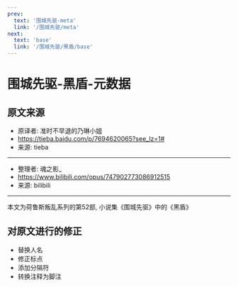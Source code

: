 ```yaml
---
prev:
  text: '围城先驱-meta'
  link: '/围城先驱/meta'
next:
  text: 'base'
  link: '/围城先驱/黑盾/base'
---
```


# 围城先驱-黑盾-元数据

## 原文来源

+ 原译者: 准时不早退的乃琳小姐
+ <https://tieba.baidu.com/p/7694620065?see_lz=1#>
+ 来源: tieba

--------

+ 整理者: 魂之影_
+ <https://www.bilibili.com/opus/747902773086912515>
+ 来源: bilibili

--------

本文为荷鲁斯叛乱系列的第52部, 小说集《围城先驱》中的《黑盾》

## 对原文进行的修正

+ 替换人名
+ 修正标点
+ 添加分隔符
+ 转换注释为脚注
